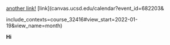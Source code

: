[another link!](uu.link.uuuu.ahh)
[link](canvas.ucsd.edu/calendar?event_id=682203&

include_contexts=course_32416#view_start=2022-01-19&view_name=month)



**Hi**